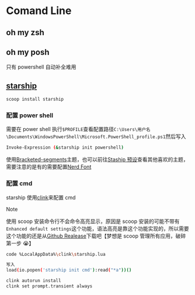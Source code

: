 # Comand Line

## oh my zsh

## oh my posh

只有 powershell 自动补全难用

## [starship](https://starship.rs/guide/)

```bash
scoop install starship
```

### 配置 power shell

需要在 power shell 执行`$PROFILE`查看配置路径`C:\Users\用户名\Documents\WindowsPowerShell\Microsoft.PowerShell_profile.ps1`然后写入

```bash
Invoke-Expression (&starship init powershell)
```

使用[Bracketed-segments](https://starship.rs/zh-CN/presets/bracketed-segments)主题，也可以前往[Staship 预设](https://starship.rs/presets/)查看其他喜欢的主题，需要注意的是有的需要配置[Nerd Font](https://www.nerdfonts.com/)

### 配置 cmd

starship 使用[clink](https://chrisant996.github.io/clink/)来配置 cmd

> [!note]
> 使用 scoop 安装命令行不会命令高亮显示，原因是 scoop 安装的可能不带有`Enhanced default settings`这个功能，语法高亮是靠这个功能实现的，所以需要这个功能的还是从[Github Realease](https://github.com/chrisant996/clink/releases)下载吧【梦想是 scoop 管理所有应用，破碎第一步 😭】

```bash
code %LocalAppData%\clink\starship.lua

写入
load(io.popen('starship init cmd'):read("*a"))()
```

```bash
clink autorun install
clink set prompt.transient always
```
